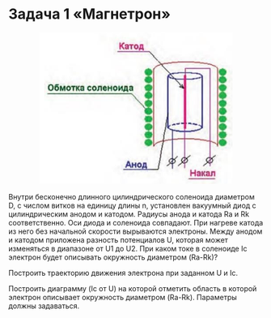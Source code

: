 # Задача 1 «Магнетрон»

<p align="center">
 <img width="382" src="images/image.png" alt="qr"/>
</p>

Внутри бесконечно длинного цилиндрического соленоида диаметром D, с числом витков на единицу длины n, установлен вакуумный диод с цилиндрическим анодом и катодом.
Радиусы анода и катода Ra и Rk соответственно. Оси диода и соленоида совпадают. При нагреве катода из него без начальной скорости вырываются электроны.
Между анодом и катодом приложена разность потенциалов U, которая может изменяться в диапазоне от U1 до U2. При каком токе в соленоиде Ic электрон будет описывать
окружность диаметром (Ra-Rk)?  

Построить траекторию движения электрона при заданном U и Ic.  

Построить диаграмму (Ic от U) на которой отметить область в которой электрон описывает окружность диаметром (Ra-Rk). Параметры должны задаваться.
